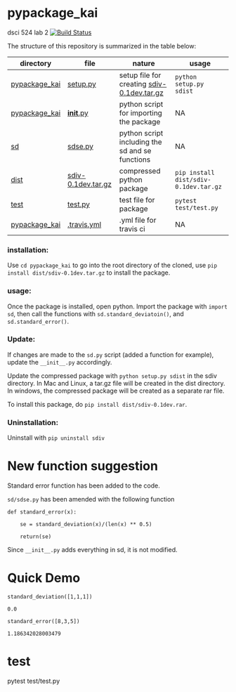 # pypackage_kai
dsci 524 lab 2
[![Build Status](https://travis-ci.org/ananab/pypackage_kai.svg?branch=master)](https://travis-ci.org/ananab/pypackage_kai)

The structure of this repository is summarized in the table below:

|directory|file|nature|usage|
|---------|----|------|-----|
|[pypackage_kai](https://github.com/ananab/pypackage_kai)|[setup.py](https://github.com/ananab/pypackage_kai/blob/master/setup.py)|setup file for creating [sdiv-0.1dev.tar.gz](https://github.ubc.ca/hknaicha/pypackage_kai/blob/master/sdiv/dist/sdiv-0.1dev.tar.gz)|`python setup.py sdist`|
|[pypackage_kai](https://github.com/ananab/pypackage_kai/tree/master/sd)|[__init__.py](https://github.com/ananab/pypackage_kai/blob/master/sd/__init__.py)|python script for importing the package|NA|
|[sd](https://github.com/ananab/pypackage_kai/tree/master/sd)|[sdse.py](https://github.com/ananab/pypackage_kai/blob/master/sd/sdse.py)|python script including the sd and se functions|NA|
|[dist](https://github.com/ananab/pypackage_kai/tree/master/dist)|[sdiv-0.1dev.tar.gz](https://github.com/ananab/pypackage_kai/blob/master/dist/sdiv-0.1dev.tar.gz)|compressed python package|`pip install dist/sdiv-0.1dev.tar.gz`|
|[test](https://github.com/ananab/pypackage_kai/tree/master/test)|[test.py](https://github.com/ananab/pypackage_kai/blob/master/test/test.py)|test file for package|`pytest test/test.py`|
|[pypackage_kai](https://github.com/ananab/pypackage_kai)|[.travis.yml](https://github.com/ananab/pypackage_kai/blob/master/.travis.yml)|.yml file for travis ci|NA|

### installation:

Use `cd pypackage_kai` to go into the root directory of the cloned, use `pip install dist/sdiv-0.1dev.tar.gz` to install the package.

### usage:

Once the package is installed, open python. Import the package with `import sd`, then call the functions with `sd.standard_deviatoin()`, and `sd.standard_error()`.

### Update:

If changes are made to the `sd.py` script (added a function for example), update the `__init__.py` accordingly. 

Update the compressed package with `python setup.py sdist` in the sdiv directory. In Mac and Linux, a tar.gz file will be created in the dist directory. In windows, the compressed package will be created as a separate rar file. 

To install this package, do `pip install dist/sdiv-0.1dev.rar`.

### Uninstallation:

Uninstall with `pip uninstall sdiv`

# New function suggestion
Standard error function has been added to the code. 

`sd/sdse.py` has been amended with the following function

```
def standard_error(x):

    se = standard_deviation(x)/(len(x) ** 0.5)

    return(se)

```

Since `__init__.py` adds everything in sd, it is not modified.

# Quick Demo

```
standard_deviation([1,1,1])
```

```
0.0
```


```
standard_error([8,3,5])
```


```
1.186342028003479

```

# test

pytest test/test.py

